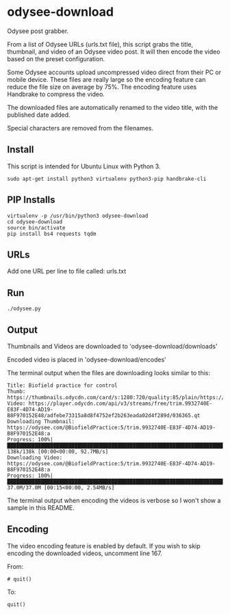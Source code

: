 # odysee-download
Odysee post grabber.

From a list of Odysee URLs (urls.txt file), this script grabs the title, thumbnail, and video of an Odysee video post. It will then encode the video based on the preset configuration. 

Some Odysee accounts upload uncompressed video direct from their PC or mobile device. These files are really large so the encoding feature can reduce the file size on average by 75%. The encoding feature uses Handbrake to compress the video.

The downloaded files are automatically renamed to the video title, with the published date added. 

Special characters are removed from the filenames.

## Install

This script is intended for Ubuntu Linux with Python 3.

```code
sudo apt-get install python3 virtualenv python3-pip handbrake-cli
```

## PIP Installs

```code
virtualenv -p /usr/bin/python3 odysee-download
cd odysee-download
source bin/activate
pip install bs4 requests tqdm
```

## URLs

Add one URL per line to file called: urls.txt

## Run

```code
./odysee.py
```

## Output

Thumbnails and Videos are downloaded to 'odysee-download/downloads'

Encoded video is placed in 'odysee-download/encodes'

The terminal output when the files are downloading looks similar to this:

```code
Title: Biofield practice for control
Thumb: https://thumbnails.odycdn.com/card/s:1280:720/quality:85/plain/https://thumbs.odycdn.com/a999bf52a6d85f4c441e3cee35a2b5c5.webp
Video: https://player.odycdn.com/api/v3/streams/free/trim.9932740E-E83F-4D74-AD19-B8F970152E48/adfebe73315a8d8f4752ef2b263eada02d4f289d/036365.qt
Downloading Thumbnail: https://odysee.com/@BiofieldPractice:5/trim.9932740E-E83F-4D74-AD19-B8F970152E48:a
Progress: 100%|█████████████████████████████████████████████████████████████████████████████████████| 138k/138k [00:00<00:00, 92.7MB/s]
Downloading Video: https://odysee.com/@BiofieldPractice:5/trim.9932740E-E83F-4D74-AD19-B8F970152E48:a
Progress: 100%|███████████████████████████████████████████████████████████████████████████████████| 37.0M/37.0M [00:15<00:00, 2.54MB/s]
```

The terminal output when encoding the videos is verbose so I won't show a sample in this README.

## Encoding

The video encoding feature is enabled by default. If you wish to skip encoding the downloaded videos, uncomment line 167.

From:

```code
# quit()
```

To:

```code
quit()
```